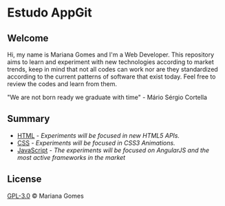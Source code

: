 # Estudo AppGit
 ## Welcome
 
 Hi, my name is Mariana Gomes and I'm a Web Developer. This repository aims to learn and experiment with new technologies according to market trends, keep in mind that not all codes can work nor are they standardized according to the current patterns of software that exist today. Feel free to review the codes and learn from them.
 
 "We are not born ready we graduate with time" - Mário Sérgio Cortella
 
 ## Summary
 
 - [HTML](html/) - _Experiments will be focused in new HTML5 APIs._
 - [CSS](css/) - _Experiments will be focused in CSS3 Animations._
 - [JavaScript](javascript/) - _The experiments will be focused on AngularJS and the most active frameworks in the market_

 ## License
 
 [GPL-3.0](marianagomesjob@gmail.com) © Mariana Gomes